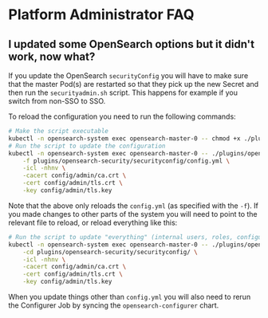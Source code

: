 # Platform Administrator FAQ

## I updated some OpenSearch options but it didn't work, now what?

If you update the OpenSearch `securityConfig` you will have to make sure that the master Pod(s) are restarted so that they pick up the new Secret and then run the `securityadmin.sh` script.
This happens for example if you switch from non-SSO to SSO.

To reload the configuration you need to run the following commands:

```bash
# Make the script executable
kubectl -n opensearch-system exec opensearch-master-0 -- chmod +x ./plugins/opensearch-security/tools/securityadmin.sh
# Run the script to update the configuration
kubectl -n opensearch-system exec opensearch-master-0 -- ./plugins/opensearch-security/tools/securityadmin.sh \
    -f plugins/opensearch-security/securityconfig/config.yml \
    -icl -nhnv \
    -cacert config/admin/ca.crt \
    -cert config/admin/tls.crt \
    -key config/admin/tls.key
```

Note that the above only reloads the `config.yml` (as specified with the `-f`).
If you made changes to other parts of the system you will need to point to the relevant file to reload, or reload everything like this:

```bash
# Run the script to update "everything" (internal users, roles, configuration, etc.)
kubectl -n opensearch-system exec opensearch-master-0 -- ./plugins/opensearch-security/tools/securityadmin.sh \
    -cd plugins/opensearch-security/securityconfig/ \
    -icl -nhnv \
    -cacert config/admin/ca.crt \
    -cert config/admin/tls.crt \
    -key config/admin/tls.key
```

When you update things other than `config.yml` you will also need to rerun the Configurer Job by syncing the `opensearch-configurer` chart.
